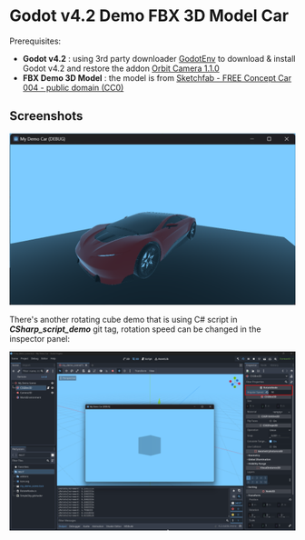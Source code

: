 ﻿# Godot v4.2 Demo FBX 3D Model Car

Prerequisites:

- **Godot v4.2** : using 3rd party downloader [GodotEnv](https://github.com/chickensoft-games/GodotEnv) to download & install Godot v4.2 and restore the addon [Orbit Camera 1.1.0](https://godotengine.org/asset-library/asset/421)
- **FBX Demo 3D Model** : the model is from [Sketchfab - FREE Concept Car 004 - public domain (CC0)](https://sketchfab.com/3d-models/free-concept-car-004-public-domain-cc0-4cba124633eb494eadc3bb0c4660ad7e)

## Screenshots

![](./screenshots/demo_FBX_model.png)

There's another rotating cube demo that is using C# script in ***CSharp_script_demo*** git tag, rotation speed can be changed in the inspector panel:

![](./screenshots/demo_csharp_script.png)